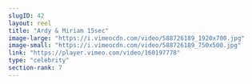 ```yaml
---
slugID: 42 
layout: reel
title: "Ardy & Miriam 15sec"
image-large: "https://i.vimeocdn.com/video/588726189_1920x700.jpg"
image-small: "https://i.vimeocdn.com/video/588726189_750x500.jpg"
link: "https://player.vimeo.com/video/160197778"
type: "celebrity"
section-rank: 7
---
```

